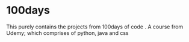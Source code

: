 # 100days
This purely contains the projects from 100days of code . A course from Udemy; which comprises of python, java and css
